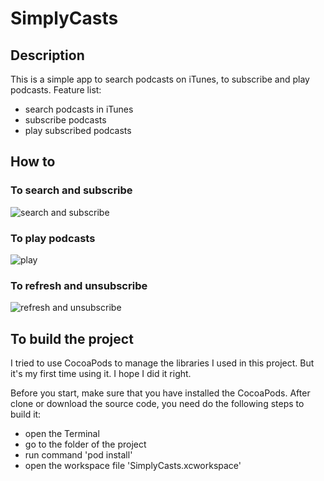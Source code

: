 # SimplyCasts

## Description
This is a simple app to search podcasts on iTunes, to subscribe and play podcasts.
Feature list:
- search podcasts in iTunes
- subscribe podcasts
- play subscribed podcasts

## How to
### To search and subscribe
![search and subscribe](https://github.com/showtheway/SimplyCasts/blob/master/search-subscribe.gif)

### To play podcasts
![play](https://github.com/showtheway/SimplyCasts/blob/master/play.gif)

### To refresh and unsubscribe 
![refresh and unsubscribe](https://github.com/showtheway/SimplyCasts/blob/master/refresh-delete.gif)

## To build the project
I tried to use CocoaPods to manage the libraries I used in this project. But it's my first time using it. I hope I did it right.

Before you start, make sure that you have installed the CocoaPods.
After clone or download the source code, you need do the following steps to build it:
- open the Terminal
- go to the folder of the project
- run command 'pod install'
- open the workspace file 'SimplyCasts.xcworkspace'


